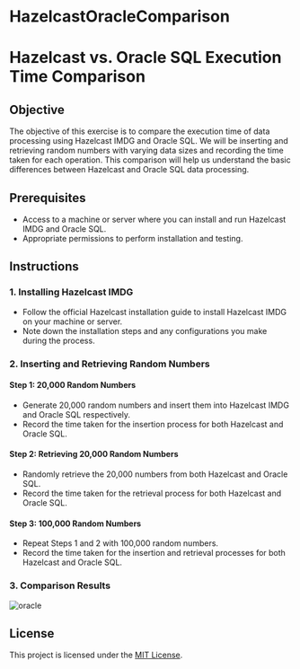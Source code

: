 # HazelcastOracleComparison
# Hazelcast vs. Oracle SQL Execution Time Comparison

## Objective

The objective of this exercise is to compare the execution time of data processing using Hazelcast IMDG and Oracle SQL. We will be inserting and retrieving random numbers with varying data sizes and recording the time taken for each operation. This comparison will help us understand the basic differences between Hazelcast and Oracle SQL data processing.

## Prerequisites

- Access to a machine or server where you can install and run Hazelcast IMDG and Oracle SQL.
- Appropriate permissions to perform installation and testing.

## Instructions

### 1. Installing Hazelcast IMDG

- Follow the official Hazelcast installation guide to install Hazelcast IMDG on your machine or server.
- Note down the installation steps and any configurations you make during the process.

### 2. Inserting and Retrieving Random Numbers

#### Step 1: 20,000 Random Numbers

- Generate 20,000 random numbers and insert them into Hazelcast IMDG and Oracle SQL respectively.
- Record the time taken for the insertion process for both Hazelcast and Oracle SQL.

#### Step 2: Retrieving 20,000 Random Numbers

- Randomly retrieve the 20,000 numbers from both Hazelcast and Oracle SQL.
- Record the time taken for the retrieval process for both Hazelcast and Oracle SQL.

#### Step 3: 100,000 Random Numbers

- Repeat Steps 1 and 2 with 100,000 random numbers.
- Record the time taken for the insertion and retrieval processes for both Hazelcast and Oracle SQL.

### 3. Comparison Results

![oracle](https://github.com/aslihanaltun/HazelcastOracleComparison/assets/70285896/344771b8-7f56-407e-b34d-27c457067a03)


## License

This project is licensed under the [MIT License](LICENSE).

